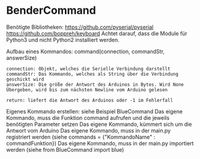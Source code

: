 # BenderCommand
Benötigte Bibliotheken: 
https://github.com/pyserial/pyserial
https://github.com/boppreh/keyboard
Achtet darauf, dass die Module für Python3 und nicht Python2 installiert werden.

Aufbau eines Kommandos:
	command(connection, commandStr, answerSize)
	
	connection: Objekt, welches die Serielle Verbindung darstellt
	commandStr: Das Kommando, welches als String über die Verbindung geschickt wird
	answerSize: Die größe der Antwort des Arduinos in Bytes. Wird None Übergeben, wird bis zum nächsten Newline vom Arduino gelesen

	return: liefert die Antwort des Arduinos oder -1 im Fehlerfall

Eigenes Kommando erstellen:
	siehe Beispiel BlueCommand
	Das eigene Kommando, muss die Funktion command aufrufen und die jeweils benötigten Parameter setzen
	Das eigene Kommando, kümmert sich um die Antwort vom Arduino
	Das eigene Kommando, muss in der main.py registriert werden (siehe commands = {"KommandoName" : commandFunktion})
	Das eigene Kommando, muss in der main.py importiert werden (siehe from BlueCommand import blue)
